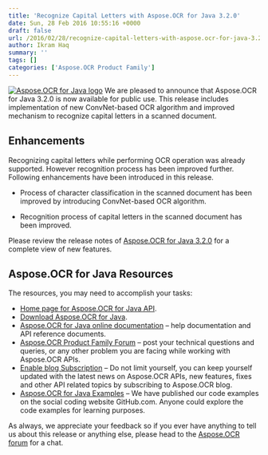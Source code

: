 ```yaml
---
title: 'Recognize Capital Letters with Aspose.OCR for Java 3.2.0'
date: Sun, 28 Feb 2016 10:55:16 +0000
draft: false
url: /2016/02/28/recognize-capital-letters-with-aspose.ocr-for-java-3.2.0/
author: Ikram Haq
summary: ''
tags: []
categories: ['Aspose.OCR Product Family']
---
```


[![Aspose.OCR for Java logo][1]](https://blog.aspose.com/wp-content/uploads/sites/2/2013/07/aspose-OCR-for-Java_100.png) We are pleased to announce that Aspose.OCR for Java 3.2.0 is now available for public use. This release includes implementation of new ConvNet-based OCR algorithm and improved mechanism to recognize capital letters in a scanned document.

## Enhancements

Recognizing capital letters while performing OCR operation was already supported. However recognition process has been improved further. Following enhancements have been introduced in this release.

*   Process of character classification in the scanned document has been improved by introducing ConvNet-based OCR algorithm.
    
*   Recognition process of capital letters in the scanned document has been improved.
    

Please review the release notes of [Aspose.OCR for Java 3.2.0][2] for a complete view of new features.

## Aspose.OCR for Java Resources

The resources, you may need to accomplish your tasks:

*   [Home page for Aspose.OCR for Java API][3].
*   [Download Aspose.OCR for Java][4].
*   [Aspose.OCR for Java online documentation][5] – help documentation and API reference documents.
*   [Aspose.OCR Product Family Forum][6] – post your technical questions and queries, or any other problem you are facing while working with Aspose.OCR APIs.
*   [Enable blog Subscription][7] – Do not limit yourself, you can keep yourself updated with the latest news on Aspose.OCR APIs, new features, fixes and other API related topics by subscribing to Aspose.OCR blog.
*   [Aspose.OCR for Java Examples][8] – We have published our code examples on the social coding website GitHub.com. Anyone could explore the code examples for learning purposes.

As always, we appreciate your feedback so if you ever have anything to tell us about this release or anything else, please head to the [Aspose.OCR forum][9] for a chat.




[1]: https://blog.aspose.com/wp-content/uploads/sites/2/2013/07/aspose-OCR-for-Java_100.png "Aspose.OCR for Java logo"
[2]: https://docs.aspose.com/display/ocrnet/Home
[3]: https://www.aspose.com/products/ocr/java
[4]: https://downloads.aspose.com/ocr/java
[5]: https://docs.aspose.com/display/OCRJAVA/Home
[6]: https://forum.aspose.com/c/ocr
[7]: https://blog.aspose.com/category/aspose-products/aspose-ocr-product-family/
[8]: https://github.com/aspose-ocr/Aspose.OCR-for-Java
[9]: https://www.aspose.com/community/forums/aspose.ocr-product-family/493/showforum.aspx




